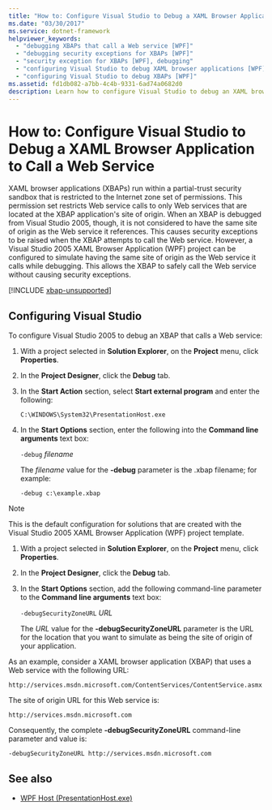 ```yaml
---
title: "How to: Configure Visual Studio to Debug a XAML Browser Application to Call a Web Service"
ms.date: "03/30/2017"
ms.service: dotnet-framework
helpviewer_keywords:
  - "debugging XBAPs that call a Web service [WPF]"
  - "debugging security exceptions for XBAPs [WPF]"
  - "security exception for XBAPs [WPF], debugging"
  - "configuring Visual Studio to debug XAML browser applications [WPF]"
  - "configuring Visual Studio to debug XBAPs [WPF]"
ms.assetid: fd1db082-a7bb-4c4b-9331-6ad74a0682d0
description: Learn how to configure Visual Studio to debug an XAML browser application (XBAP) to call a web service.
---
```

# How to: Configure Visual Studio to Debug a XAML Browser Application to Call a Web Service

XAML browser applications (XBAPs) run within a partial-trust security sandbox that is restricted to the Internet zone set of permissions. This permission set restricts Web service calls to only Web services that are located at the XBAP application's site of origin. When an XBAP is debugged from Visual Studio 2005, though, it is not considered to have the same site of origin as the Web service it references. This causes security exceptions to be raised when the XBAP attempts to call the Web service. However, a Visual Studio 2005 XAML Browser Application (WPF) project can be configured to simulate having the same site of origin as the Web service it calls while debugging. This allows the XBAP to safely call the Web service without causing security exceptions.

[!INCLUDE [xbap-unsupported](~/framework/wpf/includes/xbap-unsupported.md)]

## Configuring Visual Studio

 To configure Visual Studio 2005 to debug an XBAP that calls a Web service:

1. With a project selected in **Solution Explorer**, on the **Project** menu, click **Properties**.

2. In the **Project Designer**, click the **Debug** tab.

3. In the **Start Action** section, select **Start external program** and enter the following:

     `C:\WINDOWS\System32\PresentationHost.exe`

4. In the **Start Options** section, enter the following into the **Command line arguments** text box:

     `-debug`  *filename*

     The *filename* value for the **-debug** parameter is the .xbap filename; for example:

     `-debug c:\example.xbap`

> [!NOTE]
> This is the default configuration for solutions that are created with the Visual Studio 2005 XAML Browser Application (WPF) project template.

1. With a project selected in **Solution Explorer**, on the **Project** menu, click **Properties**.

2. In the **Project Designer**, click the **Debug** tab.

3. In the **Start Options** section, add the following command-line parameter to the **Command line arguments** text box:

     `-debugSecurityZoneURL`  *URL*

     The *URL* value for the **-debugSecurityZoneURL** parameter is the URL for the location that you want to simulate as being the site of origin of your application.

 As an example, consider a XAML browser application (XBAP) that uses a Web service with the following URL:

 `http://services.msdn.microsoft.com/ContentServices/ContentService.asmx`

 The site of origin URL for this Web service is:

 `http://services.msdn.microsoft.com`

 Consequently, the complete **-debugSecurityZoneURL** command-line parameter and value is:

 `-debugSecurityZoneURL http://services.msdn.microsoft.com`

## See also

- [WPF Host (PresentationHost.exe)](wpf-host-presentationhost-exe.md)
